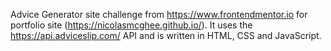 Advice Generator site challenge from https://www.frontendmentor.io for portfolio site (https://nicolasmcghee.github.io/). It uses the https://api.adviceslip.com/ API and is written in HTML, CSS and JavaScript.